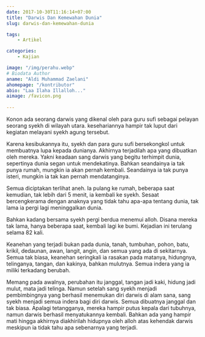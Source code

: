 ```yaml
---
date: 2017-10-30T11:16:14+07:00
title: "Darwis Dan Kemewahan Dunia"
slug: darwis-dan-kemewahan-dunia

tags:
    - Artikel

categories:
    - Kajian

image: "/img/perahu.webp"
# Biodata Author
aname: "Aldi Muhammad Zaelani"
ahomepage: "/kontributor"
abio: "Laa Ilaha Illalloh..."
aimage: /favicon.png
    
---
```

Konon ada seorang darwis yang dikenal oleh para guru sufi sebagai pelayan seorang syekh di wilayah utara. kesehariannya hampir tak luput dari kegiatan melayani syekh agung tersebut. 

Karena kesibukannya itu, syekh dan para guru sufi bersekongkol untuk membuatnya lupa kepada dunianya. Akhirnya terjadilah apa yang dibuatkan oleh mereka. Yakni keadaan sang darwis yang begitu terhimpit dunia, sepertinya dunia segan untuk mendekatinya. Bahkan seandainya ia tak punya rumah, mungkin ia akan pernah kembali. Seandainya ia tak punya isteri, mungkin ia tak kan pernah mendatanginya. 

Semua diciptakan terlihat aneh. Ia pulang ke rumah, beberapa saat kemudian, tak lebih dari 5 menit, ia kembali ke syekh. Sesaat bercengkerama dengan anaknya yang tidak tahu apa-apa tentang dunia, tak lama ia pergi lagi meninggalkan dunia.

Bahkan kadang bersama syekh pergi berdua menemui alloh. Disana mereka tak lama, hanya beberapa saat, kembali lagi ke bumi. Kejadian ini terulang selama 82 kali.

Keanehan yang terjadi bukan pada dunia, tanah, tumbuhan, pohon, batu, krikil, dedaunan, awan, langit, angin, dan semua yang ada di sekitarnya. Semua tak biasa, keanehan seringkali ia rasakan pada matanya, hidungnya, telinganya, tangan, dan kakinya, bahkan mulutnya. Semua indera yang ia miliki terkadang berubah.

Memang pada awalnya, perubahan itu janggal, tangan jadi kaki, hidung jadi mulut, mata jadi telinga. Namun setelah sang syekh menjadi pembimbingnya yang berhasil menemukan diri darwis di alam sana, sang syekh menjadi semua indera bagi diri darwis. Semua dibuatnya janggal dan tak biasa. Apalagi tetangganya, mereka hampir putus kepala dari tubuhnya, namun darwis berhasil menyatukannya kembali. Bahkan ada yang hampir mati hingga akhirnya diakhirilah hidupnya oleh alloh atas kehendak darwis meskipun ia tidak tahu apa sebenarnya yang terjadi.